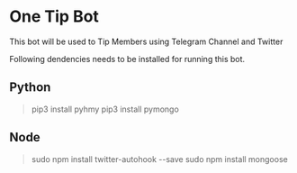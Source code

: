 # One Tip Bot

This bot will be used to Tip Members using Telegram Channel and Twitter

Following dendencies needs to be installed for running this bot.

## Python
> pip3 install pyhmy
> pip3 install pymongo


## Node 
> sudo npm install twitter-autohook --save
> sudo npm install mongoose
